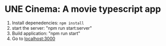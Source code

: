 # UNE Cinema: A movie typescript app

1. Install depenedencies: `npm install`
2. start the server: "npm run start:server"
3. Build application: "npm run start"
4. Go to [localhost:3000](http://localhost:3000)
